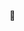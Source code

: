 <!-- 
# YongIn Jo(Siri)
### Student & iOS Developer

## Profile
### Education
인하대학교 컴퓨터공학과<br>

## Tech Stack
<p align="left">
<img src="https://img.shields.io/badge/Swift-F05138?style=rounded-square&logo=Swift&logoColor=white"/></a> &nbsp
<img src="https://img.shields.io/badge/iOS-000000?style=rounded-square&logo=Apple&logoColor=white"/></a> &nbsp


## Projects
> 2023
* [U're: 편지]() (iOS Developer) : 그리운 나의 인연에게 띄워보내는 유리병 편지 <span style="background-color:yellow">(PM 1 / Designer 1 / Server 2 / AOS 1 / iOS 1 )</span>
* [플레어즈]() (iOS Developer) : 웹툰 여행자를 위한 종착역 웹툰 플랫폼 <span style="background-color yellow">(PM 1 / Designer 1 / Server 3 / Web 3 / AOS 1 / iOS 1)</span>

> 2022
* [오늘의 조약돌](https://github.com/TeamHaruPuppy/Pebbles) (iOS Developer) : 목표를 이루는 하루를 만들어주는 2H1T 서비스 <span style="background-color:yellow">(PM 1 / Designer 1 / Server 1 / AOS 1 / iOS 1)</span>
* [ideus - Clone Coding](https://github.com/usa4060/idus_ios_siri-) (iOS Developer) : 아이디어스 앱 클론 코딩 <span style="background-color:yellow">(Server 1 / iOS 1)</span>

## Experience
> 2023
- [iOS App 개발 외주 #1]() (웹툰 여행자를 위한 종착역 웹툰 플랫폼) : '플레어즈' iOS 개발
- [볼트마이크로 (카메라파이 라이브)](https://vaultmicro.com/) (라이브스트리밍 서비스 개발팀) : iPP 인턴쉽 - 라이브 스트리밍 iOS앱 개발
- [Central MakeUs Challenge](https://www.makeus.in/cmc) (수익형 앱 런칭 동아리) : CMC - 12th iOS 파트장

> 2022
- [Central MakeUs Challenge](https://www.makeus.in/cmc) (수익형 앱 런칭 동아리) : CMC - 11th iOS 파트 수료
- [라이징캠프 6th - iOS파트](https://github.com/usa4060/RisingCamp-6th) (소프트스퀘어드 주관 RisingCamp-6th) : iOS파트 수료

### Internship
<p>
	
</p>

### Community

<p>
	
</p>

### Projects in 2022

<p>
	<!-- 이미지&링크 예시
	<a href="https://github.com/TeamDearToday/Deartoday-Android">
		<img width="100" src="https://user-images.githubusercontent.com/81508084/206861925-e2bda85d-7c30-4c27-a9c0-7fc5836dbeb9.png">&nbsp;&nbsp;
	</a>
	<--
	
</p>
 -->
🍎
